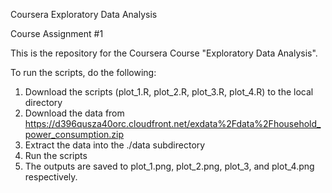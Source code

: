 Coursera Exploratory Data Analysis

Course Assignment  #1

This is the repository for the Coursera Course "Exploratory Data Analysis".

To run the scripts, do the following:

1. Download the scripts (plot_1.R, plot_2.R, plot_3.R, plot_4.R) to the local directory
2. Download the data from https://d396qusza40orc.cloudfront.net/exdata%2Fdata%2Fhousehold_power_consumption.zip
3. Extract the data into the ./data subdirectory
4. Run the scripts
5. The outputs are saved to plot_1.png, plot_2.png, plot_3, and plot_4.png respectively.
 
